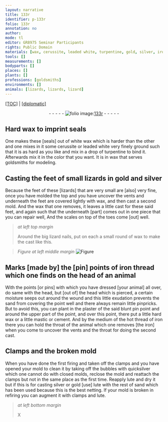 ```yaml
---
layout: narrative
title: 133r
identifier: p-133r
folio: 133r
annotation: no
author:
mode: tl
editor: GR8975 Seminar Participants
rights: Public Domain
materials: [wax, cerussite, leaded white, turpentine, gold, silver, iron, plaster, mastic, cement, quicksilver]
tools: []
measurements: []
bodyparts: []
places: []
plants: []
professions: [goldsmiths]
environments: []
animals: [lizards, lizards, lizard]
---
```


<p><a href="{{ site.baseurl }}/translation/">[TOC]</a> | <a href="{{ site.baseurl }}/texts/p-133r_tc/">[diplomatic]</a></p><div class="folio" align="center">- - - - - <a href="http://gallica.bnf.fr/ark:/12148/btv1b10500001g/f271.image" target="_blank"><img src="https://cu-mkp.github.io/2017-workshop-edition/assets/photo-icon.png" alt="folio image: " style="display:inline-block; margin-bottom:-3px;"/>133r</a> - - - - - </div>  
  

## Hard <span class="m">wax</span> to imprint seals

 
One makes these [seals] out of white <span class="m">wax</span> which is harder than the other and one mixes in it some <span class="m">cerussite</span> or <span class="m">leaded white</span> very finely ground such that it is as hard as you like and mix in a drop of <span class="m">turpentine</span> to bind it. Afterwards mix it in the color that you want. It is in <span class="m">wax</span> that serves <span class="pro">goldsmiths</span> for modeling.
 
 
  

## Casting the feet of small <span class="al">lizards</span> in <span class="m">gold</span> and <span class="m">silver</span>

 
Because the feet of these <span class="al">[lizards]</span> that are very small are [also] very fine, once you have molded the top and you have uncover the vents and underneath the feet are covered lightly with <span class="m">wax</span>, and then cast a second mold. And the <span class="m">wax</span> that one removes, it leaves a little cast for these said feet, and again such that the underneath [part] comes out in one piece that you can repair well, And the scales on top of the toes come [out] well.
 
> *at left top margin*
> 
> 
>   Around the big <span class="al">lizard</span> nails, put on each a small round of <span class="m">wax</span> to make the cast like this.
 
> *Figure*
> *at left middle margin*
> <a href="https://drive.google.com/open?id=0B9-oNrvWdlO5V2JZcWtNeEJmYWs" target="_blank"><img src="https://cu-mkp.github.io/GR8975-edition/assets/photo-icon.png" alt="Figure" style="display:inline-block; margin-bottom:-3px;"/></a>
 
 
  

## Marks [made by] the [pin] points of <span class="m">iron</span> thread which one finds on the head of an animal

 
With the points [or pins] with which you have dressed [your animal] all over, do same with the head, but [out of] the head which is pierced, a certain moisture seeps out around the wound and this little exudation prevents the sand from covering the point well and there always remain little pinpricks. But to avoid this, you can plant in the <span class="m">plaster</span> of the said blunt pin point and around the upper part of the point, and over this point, there put a little hard <span class="m">wax</span> or a little <span class="m">mastic</span> or <span class="m">cement</span>. And by the medium of the hot thread of <span class="m">iron</span> there you can hold the throat of the animal which one removes [the <span class="m">iron</span>] when you come to uncover the vents and the throat for doing the second cast.
 
 
  

## Clamps and the broken mold

 
When you have done the first firing and taken off the clamps and you have opened your mold to clean it by taking off the bubbles with <span class="m">quicksilver</span> which one cannot do with closed molds, reclose the mold and reattach the clamps but not in the same place as the first time. Reapply lute and dry it but if this is for casting <span class="m">silver</span> or <span class="m">gold</span> [use] lute with the rest of sand which has been used because this is the best netting. If your mold is broken in refiring you can augment it with clamps and lute.
 
> *at left bottom margin*
> 
> 
>   X 
 
